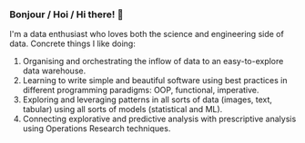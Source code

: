 ### Bonjour / Hoi / Hi there! 👋

I'm a data enthusiast who loves both the science and engineering side of data. Concrete things I like doing:

1. Organising and orchestrating the inflow of data to an easy-to-explore data warehouse.
2. Learning to write simple and beautiful software using best practices in different programming paradigms: OOP, functional, imperative.
3. Exploring and leveraging patterns in all sorts of data (images, text, tabular) using all sorts of models (statistical and ML).
4. Connecting explorative and predictive analysis with prescriptive analysis using Operations Research techniques.
